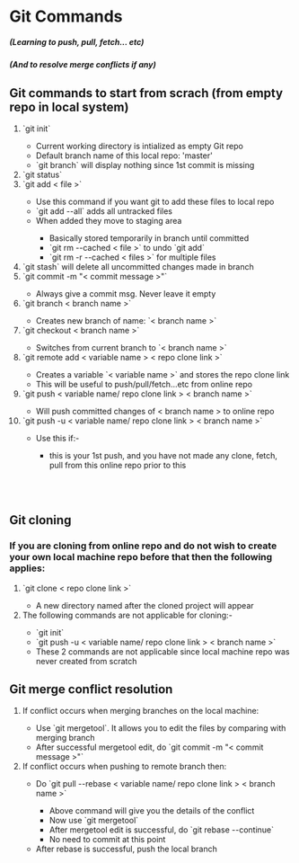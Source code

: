 # Git Commands
##### (Learning to push, pull, fetch... etc)
##### (And to resolve merge conflicts if any)


## Git commands to start from scrach (from empty repo in local system)
<ol>
	<li>`git init`</li>
	<ul>
		<li>Current working directory is intialized as empty Git repo</li>
		<li>Default branch name of this local repo: 'master'</li>
		<li>`git branch` will display nothing since 1st commit is missing</li>
	</ul>
	<li>`git status`</li>
	<li>`git add < file >`</li>
	<ul>
		<li>Use this command if you want git to add these files to local repo</li>
		<li>`git add --all` adds all untracked files</li>
		<li>When added they move to staging area</li>
		<ul>
			<li>Basically stored temporarily in branch until committed</li>
			<li>`git rm --cached < file >` to undo `git add`</li>
			<li>`git rm -r --cached < files >` for multiple files</li>
		</ul>
	</ul>
	<li>`git stash` will delete all uncommitted changes made in branch</li>
	<li>`git commit -m "< commit message >"`</li>
	<ul>
		<li>Always give a commit msg. Never leave it empty</li>
	</ul>
	<li>`git branch < branch name >`</li>
	<ul>
		<li>Creates new branch of name: `< branch name >`</li>
	</ul>
	<li>`git checkout < branch name >`</li>
	<ul>
		<li>Switches from current branch to `< branch name >`</li>
	</ul>
	<li>`git remote add < variable name > < repo clone link >`</li>
	<ul>
		<li>Creates a variable `< variable name >` and stores the repo clone link</li>
		<li>This will be useful to push/pull/fetch...etc from online repo</li>
	</ul>
	<li>`git push < variable name/ repo clone link > < branch name >`</li>
	<ul>
		<li>Will push committed changes of < branch name > to online repo</li>
	</ul>
	<li>`git push -u < variable name/ repo clone link > < branch name >`</li>
	<ul>
		<li>Use this if:-</li>
		<ul>
			<li>this is your 1st push, and you have not made any clone, fetch, pull from this online repo prior to this</li>
		</ul>
	</ul>
</ol>

<br></br>

## Git cloning
### If you are cloning from online repo and do not wish to create your own local machine repo before that then the following applies:
<ol>
<li>`git clone < repo clone link >`</li>
   <ul>
	<li>A new directory named after the cloned project will appear</li>
	</ul>
<li>The following commands are not applicable for cloning:-</li>
   <ul>
	<li>`git init`</li>
	<li>`git push -u < variable name/ repo clone link > < branch name >`</li>
	<li>These 2 commands are not applicable since local machine repo was never created from scratch</li>
	</ul>
</ol>

## Git merge conflict resolution
<ol>
<li>If conflict occurs when merging branches on the local machine:</li>
<ul>
<li>Use `git mergetool`. It allows you to edit the files by comparing with merging branch</li>
<li>After successful mergetool edit, do `git commit -m "< commit message >"`</li>
</ul>
<li>If conflict occurs when pushing to remote branch then:</li>
<ul>
<li>Do `git pull --rebase < variable name/ repo clone link > < branch name >`</li>
<ul>
<li>Above command will give you the details of the conflict</li>
<li>Now use `git mergetool`</li>
<li>After mergetool edit is successful, do `git rebase --continue`</li>
<li>No need to commit at this point</li>
</ul>
<li>After rebase is successful, push the local branch</li>
</ul>
</ol>
